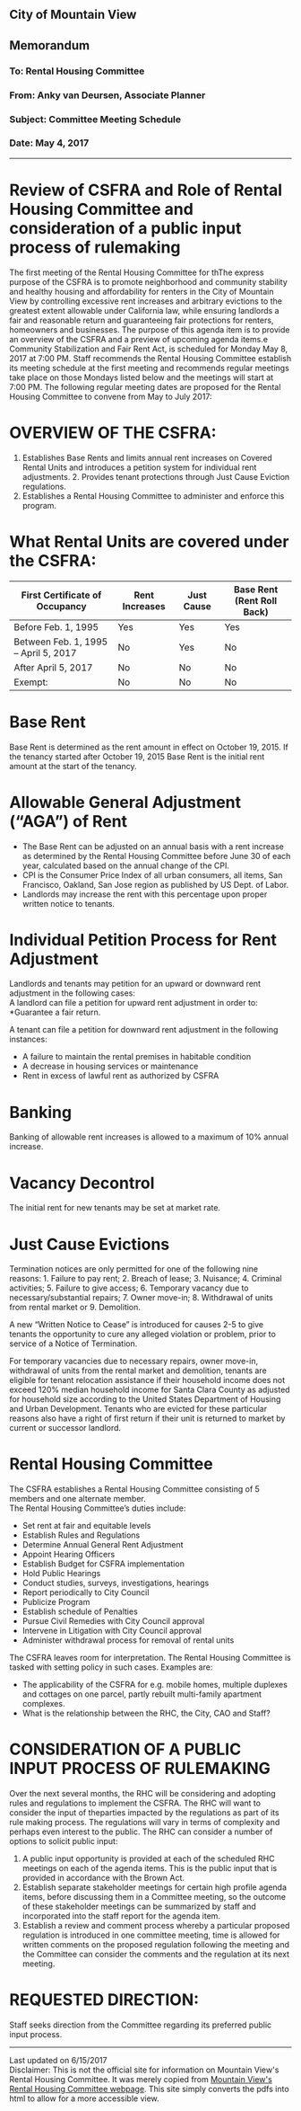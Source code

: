 <script>
  (function(i,s,o,g,r,a,m){i['GoogleAnalyticsObject']=r;i[r]=i[r]||function(){
  (i[r].q=i[r].q||[]).push(arguments)},i[r].l=1*new Date();a=s.createElement(o),
  m=s.getElementsByTagName(o)[0];a.async=1;a.src=g;m.parentNode.insertBefore(a,m)
  })(window,document,'script','https://www.google-analytics.com/analytics.js','ga');

  ga('create', 'UA-101098054-2', 'auto');
  ga('send', 'pageview');

</script>

<div id="google_translate_element"></div><script type="text/javascript">
function googleTranslateElementInit() {
  new google.translate.TranslateElement({pageLanguage: 'en', layout: google.translate.TranslateElement.InlineLayout.SIMPLE}, 'google_translate_element');
}
</script><script type="text/javascript" src="//translate.google.com/translate_a/element.js?cb=googleTranslateElementInit"></script>
        

## City of Mountain View
## Memorandum
### To: Rental Housing Committee
### From: Anky van Deursen, Associate Planner  
### Subject: Committee Meeting Schedule  
### Date: May 4, 2017  

***

# Review of CSFRA and Role of Rental Housing Committee and consideration of a public input process of rulemaking
The first meeting of the Rental Housing Committee for thThe express purpose of the CSFRA is to promote neighborhood and community stability and  healthy  housing  and  affordability  for  renters  in  the  City  of  Mountain  View  by controlling excessive rent increases and arbitrary evictions to the greatest extent allowable under   California   law,   while   ensuring   landlords   a   fair   and   reasonable   return   and   guaranteeing fair protections for renters, homeowners and businesses. The purpose of this agenda item is to provide an overview of the CSFRA and a preview of upcoming agenda items.e Community Stabilization and Fair Rent Act, is scheduled for Monday May 8, 2017 at 7:00 PM. Staff recommends the Rental Housing Committee establish its meeting schedule at the first meeting and recommends regular meetings take place on those Mondays listed below and the meetings will start at 7:00 PM. The following regular meeting dates are proposed for the Rental Housing Committee to convene from May to July 2017:

# OVERVIEW OF THE CSFRA: 
1. Establishes  Base  Rents  and  limits  annual  rent  increases  on  Covered  Rental  Units  and  introduces a petition system for individual rent adjustments. 2. Provides tenant protections through Just Cause Eviction regulations.  
3. Establishes a Rental Housing Committee to administer and enforce this program.  

# What Rental Units are covered under the CSFRA:  
| First Certificate of Occupancy | Rent Increases | Just Cause | Base Rent (Rent Roll Back) |  
| --- | --- | --- | --- |  
| Before Feb. 1, 1995 | Yes | Yes | Yes |  
| Between Feb. 1, 1995 – April 5, 2017 | No | Yes | No |  
| After April 5, 2017 | No | No | No |  
| Exempt:  | No | No | No |  

# Base Rent  
Base  Rent  is  determined  as  the  rent  amount  in  effect  on  October  19,  2015.  If  the  tenancy  started  after  October  19,  2015  Base  Rent  is  the  initial  rent  amount  at  the  start  of  the  tenancy.  

# Allowable General Adjustment (“AGA”) of Rent  
* The  Base  Rent  can  be  adjusted  on  an  annual  basis  with  a  rent  increase  as  determined  by  the  Rental  Housing  Committee  before  June  30  of  each  year, calculated based on the annual change of the CPI.  
* CPI  is  the  Consumer  Price  Index  of  all  urban  consumers,  all  items,  San  Francisco,  Oakland, San Jose region as published by US Dept. of Labor.
* Landlords  may  increase  the  rent  with  this  percentage  upon  proper  written  notice  to tenants.  

# Individual Petition Process for Rent Adjustment  
Landlords and tenants may petition for an upward or downward rent adjustment in the following cases:  
A landlord can file a petition for upward rent adjustment in order to:  
*Guarantee a fair return.

A tenant can file a petition for downward rent adjustment in the following instances:  
* A failure to maintain the rental premises in habitable condition  
* A decrease in housing services or maintenance  
* Rent in excess of lawful rent as authorized by CSFRA  

# Banking  
Banking of allowable rent increases is allowed to a maximum of 10% annual increase.  

# Vacancy Decontrol  
The initial rent for new tenants may be set at market rate.  

# Just Cause Evictions  
Termination notices are only permitted for one of the following nine reasons: 1. Failure to pay rent; 2. Breach of lease; 3. Nuisance; 4. Criminal activities; 5. Failure to give access; 6. Temporary   vacancy   due   to   necessary/substantial   repairs;   7. Owner   move-in; 8. Withdrawal of units from rental market or 9. Demolition.  

A  new  “Written  Notice  to  Cease”  is  introduced  for  causes  2-5  to  give  tenants  the  opportunity  to  cure  any  alleged  violation  or  problem,  prior  to  service  of  a  Notice  of  Termination.  

For temporary  vacancies  due  to  necessary  repairs,  owner  move-in,  withdrawal  of  units  from the rental market and demolition, tenants are eligible for tenant relocation assistance if their household  income  does  not  exceed  120% median  household  income  for  Santa  Clara  County  as  adjusted  for  household  size  according  to  the  United  States  Department  of  Housing  and  Urban  Development.  Tenants who  are  evicted  for  these  particular  reasons also  have  a  right  of  first  return  if  their  unit is  returned  to  market  by  current  or  successor landlord. 

# Rental Housing Committee
The  CSFRA  establishes  a  Rental  Housing  Committee  consisting  of  5  members  and  one  alternate member.  
The Rental Housing Committee’s duties include:  
* Set rent at fair and equitable levels
* Establish Rules and Regulations 
* Determine Annual General Rent Adjustment 
* Appoint Hearing Officers 
* Establish Budget for CSFRA implementation 
* Hold Public Hearings 
* Conduct studies, surveys, investigations, hearings 
* Report periodically to City Council 
* Publicize Program 
* Establish schedule of Penalties 
* Pursue Civil Remedies with City Council approval 
* Intervene in Litigation with City Council approval 
* Administer withdrawal process for removal of rental units  

The CSFRA leaves room for interpretation. The Rental Housing Committee is tasked with setting policy in such cases. Examples are:  
* The  applicability  of  the  CSFRA  for  e.g.  mobile  homes,  multiple  duplexes  and  cottages on one parcel, partly rebuilt multi-family apartment complexes.  
* What is the relationship between the RHC, the City, CAO and Staff?

# CONSIDERATION OF A PUBLIC INPUT PROCESS OF RULEMAKING  
Over  the  next  several  months,  the  RHC  will  be  considering  and  adopting  rules  and  regulations  to  implement  the  CSFRA.  The  RHC  will  want  to  consider  the  input  of  theparties  impacted  by  the  regulations  as  part  of  its  rule  making  process.  The  regulations  will  vary  in  terms  of  complexity  and  perhaps  even  interest  to  the  public.  The  RHC  can  consider a number of options to solicit public input:  

1. A  public  input  opportunity  is  provided  at  each  of  the  scheduled  RHC  meetings  on  each of the agenda items. This is the public input that is provided in accordance with the Brown Act.  
2. Establish  separate  stakeholder  meetings  for  certain  high  profile  agenda  items,  before  discussing  them  in  a  Committee  meeting,  so  the  outcome  of  these  stakeholder  meetings  can  be  summarized  by  staff  and  incorporated  into  the  staff  report  for  the  agenda item.  
3. Establish a review and comment process whereby a particular proposed regulation is introduced  in  one  committee  meeting,  time  is  allowed  for  written  comments  on  the  proposed  regulation  following  the  meeting and  the  Committee  can  consider  the  comments and the regulation at its next meeting.  

# REQUESTED DIRECTION:  
Staff seeks direction from the Committee regarding its preferred public input process.  


***
Last updated on 6/15/2017  
Disclaimer: This is not the official site for information on Mountain View's Rental Housing Committee. It was merely copied from [Mountain View's Rental Housing Committee webpage](http://mountainview.gov/council/rental_housing_committee/default.asp). This site simply converts the pdfs into html to allow for a more accessible view.  
